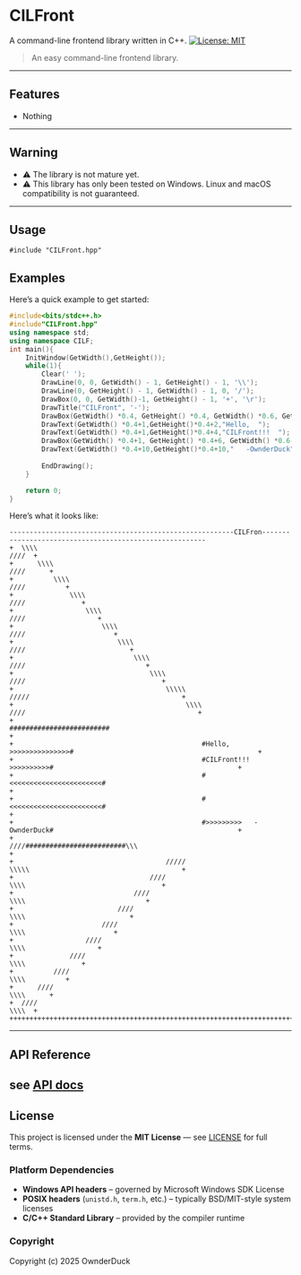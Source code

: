 # CILFront
A command-line frontend library written in C++.
[![License: MIT](https://img.shields.io/badge/License-MIT-yellow.svg)](https://opensource.org/licenses/MIT)
> An easy command-line frontend library.
---
## Features
- Nothing
---
## Warning
- ⚠️ The library is not mature yet.
- ⚠️ This library has only been tested on Windows. Linux and macOS compatibility is not guaranteed.
---
## Usage
```
#include "CILFront.hpp"
```
## Examples
Here’s a quick example to get started:
```cpp
#include<bits/stdc++.h>
#include"CILFront.hpp"
using namespace std;
using namespace CILF;
int main(){
	InitWindow(GetWidth(),GetHeight());
    while(1){
		Clear(' ');
		DrawLine(0, 0, GetWidth() - 1, GetHeight() - 1, '\\');
		DrawLine(0, GetHeight() - 1, GetWidth() - 1, 0, '/');
		DrawBox(0, 0, GetWidth()-1, GetHeight() - 1, '+', '\r');
		DrawTitle("CILFront", '-');
		DrawBox(GetWidth() *0.4, GetHeight() *0.4, GetWidth() *0.6, GetHeight() * 0.6, '#', '>');
        DrawText(GetWidth() *0.4+1,GetHeight()*0.4+2,"Hello,  ");
		DrawText(GetWidth() *0.4+1,GetHeight()*0.4+4,"CILFront!!!  ");
		DrawBox(GetWidth() *0.4+1, GetHeight() *0.4+6, GetWidth() *0.6-1, GetHeight() * 0.4+8, '<', '<');
		DrawText(GetWidth() *0.4+10,GetHeight()*0.4+10,"   -OwnderDuck");
		
		EndDrawing();
	}

	return 0;
}
```
Here’s what it looks like:
```
--------------------------------------------------------CILFron--------------------------------------------------------
+  \\\\                                                                                                          ////  +
+      \\\\                                                                                                  ////      +
+          \\\\                                                                                          ////          +
+              \\\\                                                                                  ////              +
+                  \\\\                                                                          ////                  +
+                      \\\\                                                                  ////                      +
+                          \\\\                                                          ////                          +
+                              \\\\                                                  ////                              +
+                                  \\\\                                          ////                                  +
+                                      \\\\\                                /////                                      +
+                                           \\\\                        ////                                           +
+                                               #########################                                              +
+                                               #Hello,  >>>>>>>>>>>>>>>#                                              +
+                                               #CILFront!!!  >>>>>>>>>>#                                              +
+                                               #<<<<<<<<<<<<<<<<<<<<<<<#                                              +
+                                               #<<<<<<<<<<<<<<<<<<<<<<<#                                              +
+                                               #>>>>>>>>>   -OwnderDuck#                                              +
+                                           ////#########################\\\                                           +
+                                      /////                                \\\\\                                      +
+                                  ////                                          \\\\                                  +
+                              ////                                                  \\\\                              +
+                          ////                                                          \\\\                          +
+                      ////                                                                  \\\\                      +
+                  ////                                                                          \\\\                  +
+              ////                                                                                  \\\\              +
+          ////                                                                                          \\\\          +
+      ////                                                                                                  \\\\      +
+  ////                                                                                                          \\\\  +
++++++++++++++++++++++++++++++++++++++++++++++++++++++++++++++++++++++++++++++++++++++++++++++++++++++++++++++++++++++++
```
---
## API Reference
see [API docs](API.md)
---
## License
This project is licensed under the **MIT License** — see [LICENSE](LICENSE) for full terms.
### Platform Dependencies
- **Windows API headers** – governed by Microsoft Windows SDK License  
- **POSIX headers** (`unistd.h`, `term.h`, etc.) – typically BSD/MIT-style system licenses  
- **C/C++ Standard Library** – provided by the compiler runtime
### Copyright
Copyright (c) 2025 OwnderDuck
